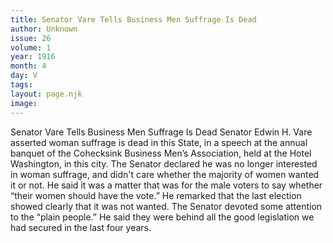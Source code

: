```yaml
---
title: Senator Vare Tells Business Men Suffrage Is Dead
author: Unknown
issue: 26
volume: 1
year: 1916
month: 4
day: V
tags:
layout: page.njk
image:
---
```

Senator Vare Tells Business Men Suffrage Is Dead    Senator Edwin H. Vare asserted woman suffrage is dead in this State, in a speech at the annual banquet of the Cohecksink Business Men’s Association, held at the Hotel Washington, in this city. The Senator declared he was no longer interested in woman suffrage, and didn't care whether the majority of women wanted it or not. He said it was a matter that was for the male voters to say whether “their women should have the vote.” He remarked that the last election showed clearly that it was not wanted.       The Senator devoted some attention to the “plain people.” He said they were behind all the good legislation we had secured in the last four years. 




